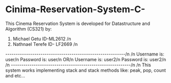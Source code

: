 # Cinima-Reservation-System-C-

This Cinema Reservation System is developed for Datastructure and Algorithm (CS321) by:
1. Michael Getu 		ID-ML2612 /n
2. Nathnael Terefe 		ID- LF2669 /n

----------------------------------------------------------/n
/n
Username is: user/n
Password is: user/n
	OR/n
Username is: user2/n
Password is: user2/n
/n
----------------------------------------------------------/n
/n
This system works implementing stack and stack methods like: peak, pop, count and etc...
